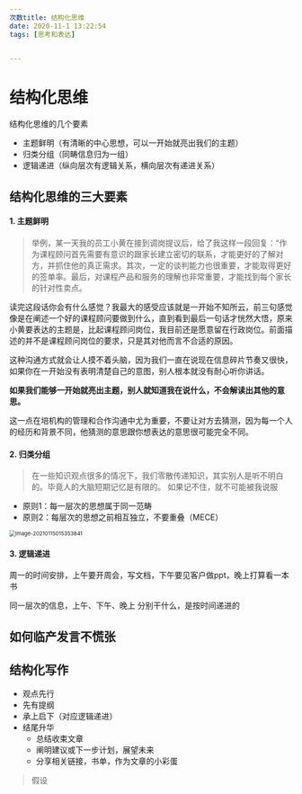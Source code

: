 ```yaml
---
次数title: 结构化思维 
date: 2020-11-1 13:22:54
tags: [思考和表达]


---
```


结构化思维
======



结构化思维的几个要素

- 主题鲜明（有清晰的中心思想，可以一开始就亮出我们的主题）
- 归类分组（同畴信息归为一组）
- 逻辑递进（纵向层次有逻辑关系，横向层次有递进关系）



## 结构化思维的三大要素

####  1. 主题鲜明

> 举例，某一天我的员工小黄在接到调岗提议后，给了我这样一段回复：“作为课程顾问首先需要有意识的跟家长建立密切的联系，才能更好的了解对方，并抓住他的真正需求。其次，一定的谈判能力也很重要，才能取得更好的签单率。最后，对课程产品和服务的理解也非常重要，才能找到每个家长的针对性卖点。

读完这段话你会有什么感觉？我最大的感受应该就是一开始不知所云，前三句感觉像是在阐述一个好的课程顾问要做到什么，直到看到最后一句话才恍然大悟，原来小黄要表达的主题是，比起课程顾问岗位，我目前还是愿意留在行政岗位。前面描述的并不是课程顾问岗位的要求，只是其对他而言不合适的原因。

这种沟通方式就会让人摸不着头脑，因为我们一直在说现在信息碎片节奏又很快，如果你在一开始没有表明清楚自己的意图，别人根本就没有耐心听你讲话。

**如果我们能够一开始就亮出主题，别人就知道我在说什么，不会解读出其他的意思。**

这一点在培机构的管理和合作沟通中尤为重要，不要让对方去猜测，因为每一个人的经历和背景不同，他猜测的意思跟你想表达的意思很可能完全不同。



#### 2. 归类分组

> 在一些知识观点很多的情况下，我们零散传递知识，其实别人是听不明白的。毕竟人的大脑短期记忆是有限的。  如果记不住，就不可能被我说服

- 原则1：每一层次的思想属于同一范畴
- 原则2：每层次的思想之前相互独立，不要重叠（MECE）



<img src="https://gitee.com/guxiangfly/blogimage/raw/master/img/image-20210115015353841.png" alt="image-20210115015353841" style="zoom: 67%;" />



#### 3. 逻辑递进

周一的时间安排，上午要开周会，写文档，下午要见客户做ppt，晚上打算看一本书

同一层次的信息，上午、下午、晚上 分别干什么，是按时间递进的







## 如何临产发言不慌张





















## 结构化写作

- 观点先行
- 先有提纲
- 承上启下（对应逻辑递进）
- 结尾升华
  - 总结收束文章
  - 阐明建议或下一步计划，展望未来
  - 分享相关链接，书单，作为文章的小彩蛋



> 假设
